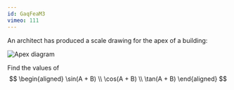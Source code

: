 ```yaml
---
id: GaqFeaM3
vimeo: 111
---
```


An architect has produced a scale drawing for the apex of a building:

![Apex diagram](/img/learn/trig-32.svg)

Find the values of
$$
\begin{aligned}
\sin(A + B) \\
\cos(A + B) \\
\tan(A + B)
\end{aligned}
$$